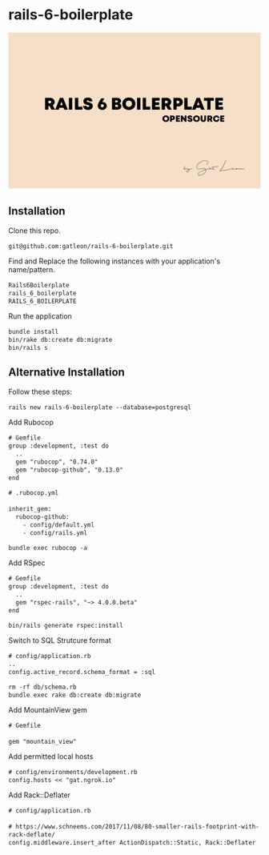 # rails-6-boilerplate

<img src="https://raw.githubusercontent.com/gatleon/rails-6-boilerplate/master/gatleon-rails-6-boilerplate.png" alt="gatleon rails-6-boilerplate"/>

## Installation

Clone this repo.

```
git@github.com:gatleon/rails-6-boilerplate.git
```

Find and Replace the following instances with your application's name/pattern.

```
Rails6Boilerplate
rails_6_boilerplate
RAILS_6_BOILERPLATE
```

Run the application
```
bundle install
bin/rake db:create db:migrate
bin/rails s
```

## Alternative Installation

Follow these steps:

```
rails new rails-6-boilerplate --database=postgresql
```

Add Rubocop

```
# Gemfile
group :development, :test do
  ..
  gem "rubocop", "0.74.0"
  gem "rubocop-github", "0.13.0"
end
```

```
# .rubocop.yml

inherit_gem:
  rubocop-github:
    - config/default.yml
    - config/rails.yml
```

```
bundle exec rubocop -a
```

Add RSpec

```
# Gemfile
group :development, :test do
  ..
  gem "rspec-rails", "~> 4.0.0.beta"
end
```

```
bin/rails generate rspec:install
```

Switch to SQL Strutcure format

```
# config/application.rb
..
config.active_record.schema_format = :sql
```

```
rm -rf db/schema.rb
bundle exec rake db:create db:migrate
```

Add MountainView gem

```
# Gemfile

gem "mountain_view"
```

Add permitted local hosts

```
# config/environments/development.rb
config.hosts << "gat.ngrok.io"
```

Add Rack::Deflater

```
# config/application.rb

# https://www.schneems.com/2017/11/08/80-smaller-rails-footprint-with-rack-deflate/
config.middleware.insert_after ActionDispatch::Static, Rack::Deflater
```

